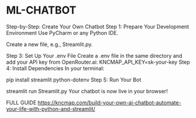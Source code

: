 # ML-CHATBOT
Step-by-Step: Create Your Own Chatbot
Step 1: Prepare Your Development Environment
Use PyCharm or any Python IDE.

Create a new file, e.g., Streamlit.py.


Step 3: Set Up Your .env File
Create a .env file in the same directory and add your API key from OpenRouter.ai:
KNCMAP_API_KEY=sk-your-key
Step 4: Install Dependencies
In your terminal:

pip install streamlit python-dotenv
Step 5: Run Your Bot

streamlit run Streamlit.py
Your chatbot is now live in your browser!

FULL GUIDE
https://kncmap.com/build-your-own-ai-chatbot-automate-your-life-with-python-and-streamlit/
